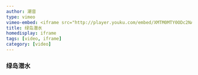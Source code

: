```yaml
---
author: 潮音
type: vimeo
vimeo-embed: <iframe src="http://player.youku.com/embed/XMTM0MTY0ODc2NA==" width="500" height="281" frameborder="0" webkitallowfullscreen mozallowfullscreen allowfullscreen></iframe>
title: 绿岛潜水
homedisplay: iframe
tags: [video, iframe]
category: [video]
---
```

### 绿岛潜水
